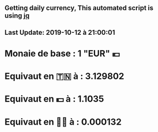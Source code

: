 ## Getting daily currency, This automated script is using [jq](https://stedolan.github.io/jq/)
## Last Update:  2019-10-12 à 21:00:01
 # Monaie de base : 1 "EUR" 💶 
 # Equivaut en 🇹🇳 à :  3.129802 
 # Equivaut en 💵 à : 1.1035
 # Equivaut en 🐱‍💻 à :  0.000132
